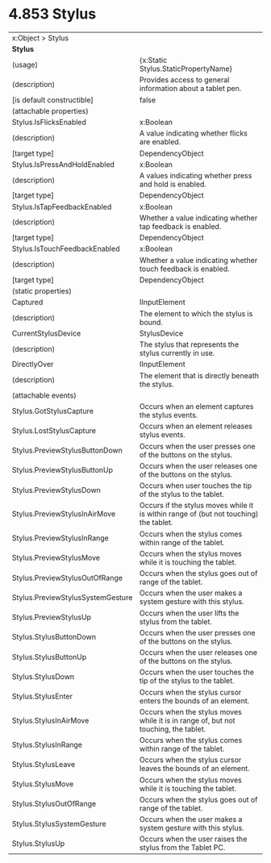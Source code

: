 <html dir="LTR" xmlns:mshelp="http://msdn.microsoft.com/mshelp" xmlns:ddue="http://ddue.schemas.microsoft.com/authoring/2003/5" xmlns:xlink="http://www.w3.org/1999/xlink" xmlns:tool="http://www.microsoft.com/tooltip">

<body>
 <input type="hidden" id="userDataCache" class="userDataStyle">
 <input type="hidden" id="hiddenScrollOffset">
 <img id="dropDownImage" style="display:none; height:0; width:0;" src="../local/drpdown.gif">
 <img id="dropDownHoverImage" style="display:none; height:0; width:0;" src="../local/drpdown_orange.gif">
 <img id="collapseImage" style="display:none; height:0; width:0;" src="../local/collapse.gif">
 <img id="expandImage" style="display:none; height:0; width:0;" src="../local/exp.gif">
 <img id="collapseAllImage" style="display:none; height:0; width:0;" src="../local/collall.gif">
 <img id="expandAllImage" style="display:none; height:0; width:0;" src="../local/expall.gif">
 <img id="copyImage" style="display:none; height:0; width:0;" src="../local/copycode.gif">
 <img id="copyHoverImage" style="display:none; height:0; width:0;" src="../local/copycodeHighlight.gif">
 <div id="header"><h1 class="heading">4.853 Stylus</h1></div>

 <div id="mainSection">
 <div id="mainBody">
 <div id="allHistory" class="saveHistory" onsave="saveAll()" onload="loadAll()"></div>
 <p xmlns:wsd="http://wsdev.schemas.microsoft.com/authoring/2008/2" xmlns:msxsl="urn:schemas-microsoft-com:xslt" xmlns:script="urn:script" xmlns:build="urn:build">
 </p>
 <div id="sectionSection0" class="section" name="collapseableSection">
 <content xmlns="http://ddue.schemas.microsoft.com/authoring/2003/5" xmlns:wsd="http://wsdev.schemas.microsoft.com/authoring/2008/2" xmlns:msxsl="urn:schemas-microsoft-com:xslt" xmlns:script="urn:script" xmlns:build="urn:build">
 </content>
 </div>
 <div id="sectionSection1" class="section" name="collapseableSection">
 <content xmlns="http://ddue.schemas.microsoft.com/authoring/2003/5" xmlns:wsd="http://wsdev.schemas.microsoft.com/authoring/2008/2" xmlns:msxsl="urn:schemas-microsoft-com:xslt" xmlns:script="urn:script" xmlns:build="urn:build">
 <table class="ProtocolAuthoredTable" xmlns="">
 <tr><td colspan="2">
<mshelp:link keywords="86913f34-aa06-4c94-9f09-83936a822fd8" tabindex="0">x:Object</mshelp:link> &gt; <mshelp:link keywords="c56b72b9-a7b0-49f0-ae63-c475c6559779" tabindex="0">Stylus</mshelp:link> </td>
 </tr>
 <tr><td colspan="2">
 <b>
Stylus </b>
 </td>
 </tr>
 <tr><td><div class="indent0">(usage)</div></td>
 <td>{x:Static Stylus.StaticPropertyName} </td>
 </tr>
 <tr><td><div class="indent0">(description)</div></td>
 <td>Provides access to general information about a tablet pen. </td>
 </tr>
 <tr><td><div class="indent0">[is default constructible]</div></td>
 <td>false </td>
 </tr>
 <tr><td><div class="indent0">(attachable properties)</div></td>
 <td> </td>
 </tr>
 <tr><td><div class="indent2">Stylus.IsFlicksEnabled</div></td>
 <td><mshelp:link keywords="c179f5e8-f1d2-4665-a360-ea494307b744" tabindex="0">x:Boolean</mshelp:link> </td>
 </tr>
 <tr><td><div class="indent4">(description)</div></td>
 <td>A value indicating whether flicks are enabled. </td>
 </tr>
 <tr><td><div class="indent4">[target type]</div></td>
 <td><mshelp:link keywords="22a604a1-b593-4464-91e4-488285506428" tabindex="0">DependencyObject</mshelp:link> </td>
 </tr>
 <tr><td><div class="indent2">Stylus.IsPressAndHoldEnabled</div></td>
 <td><mshelp:link keywords="c179f5e8-f1d2-4665-a360-ea494307b744" tabindex="0">x:Boolean</mshelp:link> </td>
 </tr>
 <tr><td><div class="indent4">(description)</div></td>
 <td>A values indicating whether press and hold is enabled. </td>
 </tr>
 <tr><td><div class="indent4">[target type]</div></td>
 <td><mshelp:link keywords="22a604a1-b593-4464-91e4-488285506428" tabindex="0">DependencyObject</mshelp:link> </td>
 </tr>
 <tr><td><div class="indent2">Stylus.IsTapFeedbackEnabled</div></td>
 <td><mshelp:link keywords="c179f5e8-f1d2-4665-a360-ea494307b744" tabindex="0">x:Boolean</mshelp:link> </td>
 </tr>
 <tr><td><div class="indent4">(description)</div></td>
 <td>Whether a value indicating whether tap feedback is enabled. </td>
 </tr>
 <tr><td><div class="indent4">[target type]</div></td>
 <td><mshelp:link keywords="22a604a1-b593-4464-91e4-488285506428" tabindex="0">DependencyObject</mshelp:link> </td>
 </tr>
 <tr><td><div class="indent2">Stylus.IsTouchFeedbackEnabled</div></td>
 <td><mshelp:link keywords="c179f5e8-f1d2-4665-a360-ea494307b744" tabindex="0">x:Boolean</mshelp:link> </td>
 </tr>
 <tr><td><div class="indent4">(description)</div></td>
 <td>Whether a value indicating whether touch feedback is enabled. </td>
 </tr>
 <tr><td><div class="indent4">[target type]</div></td>
 <td><mshelp:link keywords="22a604a1-b593-4464-91e4-488285506428" tabindex="0">DependencyObject</mshelp:link> </td>
 </tr>
 <tr><td><div class="indent0">(static properties)</div></td>
 <td> </td>
 </tr>
 <tr><td><div class="indent2">Captured</div></td>
 <td><mshelp:link keywords="fb286ef6-72e1-445b-8b74-effc6b5e1777" tabindex="0">IInputElement</mshelp:link> </td>
 </tr>
 <tr><td><div class="indent4">(description)</div></td>
 <td>The element to which the stylus is bound. </td>
 </tr>
 <tr><td><div class="indent2">CurrentStylusDevice</div></td>
 <td><mshelp:link keywords="59f47723-8723-4516-a99f-d9e7c1a27b56" tabindex="0">StylusDevice</mshelp:link> </td>
 </tr>
 <tr><td><div class="indent4">(description)</div></td>
 <td>The stylus that represents the stylus currently in use. </td>
 </tr>
 <tr><td><div class="indent2">DirectlyOver</div></td>
 <td><mshelp:link keywords="fb286ef6-72e1-445b-8b74-effc6b5e1777" tabindex="0">IInputElement</mshelp:link> </td>
 </tr>
 <tr><td><div class="indent4">(description)</div></td>
 <td>The element that is directly beneath the stylus. </td>
 </tr>
 <tr><td><div class="indent0">(attachable events)</div></td>
 <td> </td>
 </tr>
 <tr><td><div class="indent2">Stylus.GotStylusCapture</div></td>
 <td>Occurs when an element captures the stylus events. </td>
 </tr>
 <tr><td><div class="indent2">Stylus.LostStylusCapture</div></td>
 <td>Occurs when an element releases stylus events. </td>
 </tr>
 <tr><td><div class="indent2">Stylus.PreviewStylusButtonDown</div></td>
 <td>Occurs when the user presses one of the buttons on the stylus. </td>
 </tr>
 <tr><td><div class="indent2">Stylus.PreviewStylusButtonUp</div></td>
 <td>Occurs when the user releases one of the buttons on the stylus. </td>
 </tr>
 <tr><td><div class="indent2">Stylus.PreviewStylusDown</div></td>
 <td>Occurs when user touches the tip of the stylus to the tablet. </td>
 </tr>
 <tr><td><div class="indent2">Stylus.PreviewStylusInAirMove</div></td>
 <td>Occurs if the stylus moves while it is within range of (but not touching) the tablet. </td>
 </tr>
 <tr><td><div class="indent2">Stylus.PreviewStylusInRange</div></td>
 <td>Occurs when the stylus comes within range of the tablet. </td>
 </tr>
 <tr><td><div class="indent2">Stylus.PreviewStylusMove</div></td>
 <td>Occurs when the stylus moves while it is touching the tablet. </td>
 </tr>
 <tr><td><div class="indent2">Stylus.PreviewStylusOutOfRange</div></td>
 <td>Occurs when the stylus goes out of range of the tablet. </td>
 </tr>
 <tr><td><div class="indent2">Stylus.PreviewStylusSystemGesture</div></td>
 <td>Occurs when the user makes a system gesture with this stylus. </td>
 </tr>
 <tr><td><div class="indent2">Stylus.PreviewStylusUp</div></td>
 <td>Occurs when the user lifts the stylus from the tablet. </td>
 </tr>
 <tr><td><div class="indent2">Stylus.StylusButtonDown</div></td>
 <td>Occurs when the user presses one of the buttons on the stylus. </td>
 </tr>
 <tr><td><div class="indent2">Stylus.StylusButtonUp</div></td>
 <td>Occurs when the user releases one of the buttons on the stylus. </td>
 </tr>
 <tr><td><div class="indent2">Stylus.StylusDown</div></td>
 <td>Occurs when the user touches the tip of the stylus to the tablet. </td>
 </tr>
 <tr><td><div class="indent2">Stylus.StylusEnter</div></td>
 <td>Occurs when the stylus cursor enters the bounds of an element. </td>
 </tr>
 <tr><td><div class="indent2">Stylus.StylusInAirMove</div></td>
 <td>Occurs when the stylus moves while it is in range of, but not touching, the tablet. </td>
 </tr>
 <tr><td><div class="indent2">Stylus.StylusInRange</div></td>
 <td>Occurs when the stylus comes within range of the tablet. </td>
 </tr>
 <tr><td><div class="indent2">Stylus.StylusLeave</div></td>
 <td>Occurs when the stylus cursor leaves the bounds of an element. </td>
 </tr>
 <tr><td><div class="indent2">Stylus.StylusMove</div></td>
 <td>Occurs when the stylus moves while it is touching the tablet. </td>
 </tr>
 <tr><td><div class="indent2">Stylus.StylusOutOfRange</div></td>
 <td>Occurs when the stylus goes out of range of the tablet. </td>
 </tr>
 <tr><td><div class="indent2">Stylus.StylusSystemGesture</div></td>
 <td>Occurs when the user makes a system gesture with this stylus. </td>
 </tr>
 <tr><td><div class="indent2">Stylus.StylusUp</div></td>
 <td>Occurs when the user raises the stylus from the Tablet PC. </td>
 </tr>
</table>
 </content>
 </div>
 <!--[if gte IE 5]>
 <tool:tip element="languageFilterToolTip" avoidmouse="false"/>
 <![endif]-->
 </div>
 <a name="feedback"></a><span></span>
 </div>
</body></html>
